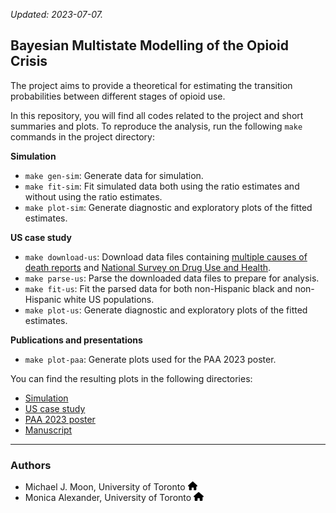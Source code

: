 
*Updated: 2023-07-07.*

## Bayesian Multistate Modelling of the Opioid Crisis

The project aims to provide a theoretical for estimating the transition
probabilities between different stages of opioid use.

In this repository, you will find all codes related to the project and
short summaries and plots. To reproduce the analysis, run the following
`make` commands in the project directory:

**Simulation**

- `make gen-sim`: Generate data for simulation.
- `make fit-sim`: Fit simulated data both using the ratio estimates and
  without using the ratio estimates.
- `make plot-sim`: Generate diagnostic and exploratory plots of the
  fitted estimates.

**US case study**

- `make download-us`: Download data files containing [multiple causes of
  death
  reports](https://www.cdc.gov/nchs/data_access/vitalstatsonline.htm#Mortality_Multiple)
  and [National Survey on Drug Use and
  Health](https://www.samhsa.gov/data/data-we-collect/nsduh-national-survey-drug-use-and-health).
- `make parse-us`: Parse the downloaded data files to prepare for
  analysis.
- `make fit-us`: Fit the parsed data for both non-Hispanic black and
  non-Hispanic white US populations.
- `make plot-us`: Generate diagnostic and exploratory plots of the
  fitted estimates.

**Publications and presentations**

- `make plot-paa`: Generate plots used for the PAA 2023 poster.

You can find the resulting plots in the following directories:

- [Simulation](results/sim)
- [US case study](results/us)
- [PAA 2023 poster](results/paa-poster)
- [Manuscript](results/man)

------------------------------------------------------------------------

### Authors

- Michael J. Moon, University of Toronto [<img
  src="README_files/figure-gfm/fa-icon-48b1da2867ad7312ef1fde4a125efd4e.svg"
  style="width:1.12em;height:1em" />](//micbon.com)
- Monica Alexander, University of Toronto [<img
  src="README_files/figure-gfm/fa-icon-48b1da2867ad7312ef1fde4a125efd4e.svg"
  style="width:1.12em;height:1em" />](//monicaalexander.com)
